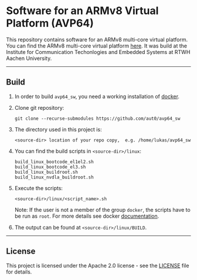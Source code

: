 # Software for an ARMv8 Virtual Platform (AVP64)
This repository contains software for an ARMv8 multi-core virtual platform.
You can find the ARMv8 multi-core virtual platform [here](https://github.com/aut0/avp64).
It was build at the Institute for Communication Techonlogies and Embedded Systems at RTWH Aachen University.

----
## Build 

1. In order to build `avp64_sw`, you need a working installation of [docker](https://docs.docker.com/engine/install/).

2. Clone git repository:
    ```
    git clone --recurse-submodules https://github.com/aut0/avp64_sw
    ```

3. The directory used in this project is:
    ```
    <source-dir> location of your repo copy,  e.g. /home/lukas/avp64_sw
    ```

4. You can find the build scripts in `<source-dir>/linux`:
    ```
    build_linux_bootcode_el1el2.sh
    build_linux_bootcode_el3.sh
    build_linux_buildroot.sh
    build_linux_nvdla_buildroot.sh
    ```

5. Execute the scripts:
    ```
    <source-dir>/linux/<script_name>.sh
    ```  
   Note: If the user is not a member of the group `docker`, the scripts have to be run as `root`. For more details see docker [documentation](https://docs.docker.com/). 

6. The output can be found at `<source-dir>/linux/BUILD`.

----
## License
This project is licensed under the Apache 2.0 license - see the
[LICENSE](LICENSE) file for details.
